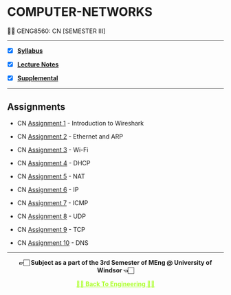 # COMPUTER-NETWORKS

 👍🏻 GENG8560: CN [SEMESTER III]

---
 
 - [X] **[Syllabus](https://github.com/Amey-Thakur/COMPUTER-NETWORKS/blob/main/Course%20Syllabus%20-%20Computer%20Networks.pdf)**
 
 - [X] **[Lecture Notes](https://github.com/Amey-Thakur/COMPUTER-NETWORKS/tree/main/Lecture%20Notes)**
 
 - [X] **[Supplemental](https://github.com/Amey-Thakur/COMPUTER-NETWORKS/tree/main/Supplemental)**

---

## Assignments
 
 - CN [Assignment 1](https://github.com/Amey-Thakur/COMPUTER-NETWORKS/blob/main/Assignments/Lab%201/Lab%201_%20Introduction%20to%20Wireshark%20%5BAmey-110107589%5D-328776.pdf) - Introduction to Wireshark
 
 - CN [Assignment 2](https://github.com/Amey-Thakur/COMPUTER-NETWORKS/blob/main/Assignments/Lab%202/Lab%202_%20Ethernet%20and%20ARP%20%5BAmey-110107589%5D-381246.pdf) - Ethernet and ARP
 
 - CN [Assignment 3](https://github.com/Amey-Thakur/COMPUTER-NETWORKS/blob/main/Assignments/Lab%203/Lab%203_%20Wi-Fi%20%5BAmey-110107589%5D-405692.pdf) - Wi-Fi
 
 - CN [Assignment 4](https://github.com/Amey-Thakur/COMPUTER-NETWORKS/blob/main/Assignments/Lab%204/Lab%204_%20DHCP-110107589-440561.pdf) - DHCP
 
 - CN [Assignment 5]() - NAT
 
 - CN [Assignment 6](https://github.com/Amey-Thakur/COMPUTER-NETWORKS/blob/main/Assignments/Lab%206/Lab%206_%20IP%20%5BAmey-110107589%5D-454660.pdf) - IP
 
 - CN [Assignment 7]() - ICMP
 
 - CN [Assignment 8]() - UDP
 
 - CN [Assignment 9]() - TCP
 
 - CN [Assignment 10](https://github.com/Amey-Thakur/COMPUTER-NETWORKS/blob/main/Assignments/Lab%2010/Lab%2010_%20DNS%20-%20Computer%20Networks%20-%20University%20of%20Windsor.pdf) - DNS

---

<p align="center"> <b> 👉🏻 Subject as a part of the 3rd Semester of MEng @ University of Windsor 👈🏻 <b> </p>
 
<p align="center"><a href='https://github.com/Amey-Thakur/MENG-COMPUTER-ENGINEERING', style='color: greenyellow;'> ✌🏻 Back To Engineering ✌🏻</p>

